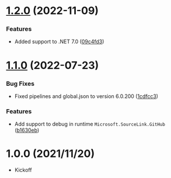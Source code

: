 # [1.2.0](https://github.com/TechNobre/PowerUtils.AspNetCore.Authentication.JwtBearer/compare/v1.1.0...v1.2.0) (2022-11-09)


### Features

* Added support to .NET 7.0 ([09c4fd3](https://github.com/TechNobre/PowerUtils.AspNetCore.Authentication.JwtBearer/commit/09c4fd3bd6ee29c294250b83f64c2a1640a8cf12))

# [1.1.0](https://github.com/TechNobre/PowerUtils.AspNetCore.Authentication.JwtBearer/compare/v1.0.0...v1.1.0) (2022-07-23)


### Bug Fixes

* Fixed pipelines and global.json to version 6.0.200 ([1cdfcc3](https://github.com/TechNobre/PowerUtils.AspNetCore.Authentication.JwtBearer/commit/1cdfcc371cf76d4c84f344d1cae2cc706235f8f2))


### Features

* Add support to debug in runtime `Microsoft.SourceLink.GitHub` ([b1630eb](https://github.com/TechNobre/PowerUtils.AspNetCore.Authentication.JwtBearer/commit/b1630eb15a007ef94530445f81c81aba76cf48da))

# 1.0.0 (2021/11/20)

* Kickoff

